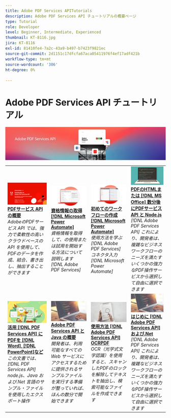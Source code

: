 ```yaml
---
title: Adobe PDF Services APITutorials
description: Adobe PDF Services API チュートリアルの概要ページ
type: Tutorial
role: Developer
level: Beginner, Intermediate, Experienced
thumbnail: KT-8116.jpg
jira: KT-8116
exl-id: 81410fe4-7a2c-43a9-b497-b7423f9821ec
source-git-commit: 2d1151c17dfcfa67aca05411976f4ef17adf421b
workflow-type: tm+mt
source-wordcount: '306'
ht-degree: 0%

---
```


# Adobe PDF Services API チュートリアル

![PDFサービス API バナー](../assets/pdfserviceshero.jpg)

<table style="table-layout:fixed">
<tr>
 <td>
   <a href="https://experienceleague.adobe.com/docs/adobe-developers-live-events/events/2021/oct2021/pdf-services-api.html">
      <img alt="PDFサービス API の概要" src="assets/introduction_1280.png" />
   </a>
    <div>
   <a href="https://experienceleague.adobe.com/docs/adobe-developers-live-events/events/2021/oct2021/pdf-services-api.html"><strong>PDFサービス API の概要</strong></a>
    </div>
    <em>AdobeのPDFサービス API では、強力で柔軟性の高いクラウドベースの API を使用して、PDFのデータを作成、結合、書き出し、抽出することができます</em>
    <br>
  </td>
  <td>
   <a href="getting-credentials-power-automate.md">
      <img alt="Microsoft Power Automate の資格情報の取得" src="assets/createcredentials_1280.png" />
   </a>
    <div>
   <a href="getting-credentials-power-automate.md"><strong>資格情報の取得 [!DNL Microsoft Power Automate]</strong></a>
    </div>
    <em>資格情報を取得して、の使用または試用を開始する方法について説明します [!DNL Adobe PDF Services]</em>
    <br>
  </td>
  <td>
   <a href="create-workflow-power-automate.md">
      <img alt="Microsoft Power Automate での最初のワークフローの作成" src="assets/firstflow_1280.png" />
   </a>
    <div>
   <a href="create-workflow-power-automate.md"><strong>初めてのワークフローの作成 [!DNL Microsoft Power Automate]</strong></a>
    </div>
    <em>使用方法を学ぶ [!DNL Adobe PDF Services] コネクタ入力 [!DNL Microsoft Power Automate]</em>
    <br>
  </td>
  <td>
   <a href="createpdffromhtml.md">
      <img alt="PDFサービス API と Node.js を使用して、HTMLまたは MS Office から数分でPDFを作成できます" src="assets/PDFServices_GettingStartedNode_thumb.jpg" />
   </a>
    <div>
   <a href="createpdffromhtml.md"><strong>PDFのHTMLまたは [!DNL MS Office] 数分後にPDFサービス API と Node.js</strong></a>
    </div>
    <em>[!DNL Adobe PDF Services API] これにより、開発者は、複雑なビジネスワークフローのニーズを満たすいくつかの強力なPDF操作サービスから選択して自由に選択できます</em>
    <br>
  </td>
</tr>
<tr>
  <td>
   <a href="exportpdf.md">
      <img alt="PDFサービス API を使用した Word、PowerPoint などへのPDFの書き出し" src="assets/PDFServices_ExportPDF_thumb.jpg" />
   </a>
    <div>
   <a href="exportpdf.md"><strong>活用 [!DNL PDF Services API] にPDFを [!DNL Word], [!DNL PowerPoint]など</strong></a>
    </div>
    <em>この文書では、 [!DNL PDF Services API] node.js、Java および.Net 言語のサンプル・ファイルを使用したエクスポート操作</em>
    <br>
  </td>
   <td>
   <a href="gettingstartedjava.md">
      <img alt="Adobe PDF Services API と Java の概要" src="assets/PDFServices_GettingStartedJAVA_thumb.jpg" />
   </a>
    <div>
   <a href="gettingstartedjava.md"><strong>Adobe PDF Services API と Java の概要</strong></a>
    </div>
    <em>開発者は、利用可能なすべての Web サービスにアクセスするために提供されるサンプルファイルを実行する準備が整っていれば、ほんの数分で開始できます</em>
    <br>
  </td>
   <td>
   <a href="ocr.md">
      <img alt="Adobe PDF Services API を使用した OCRPDFファイル" src="assets/PDFServices_OCR_Thumb.jpg" />
   </a>
    <div>
   <a href="ocr.md"><strong>使用方法 [!DNL Adobe PDF Services API] OCRPDF</strong></a>
    </div>
    <em>OCR（光学式文字認識）を使用すると、スキャンしたPDFのロックを解除してテキストを抽出し、検索可能なファイルを作成できます</em>
    <br>
  </td>
  <td>
   <a href="gettingstartednet.md">
      <img alt="Adobe PDF Services APIと.Net の概要" src="assets/PDFServices_GettingStartedNET_thumb.jpg" />
   </a>
    <div>
   <a href="gettingstartednet.md"><strong>はじめに [!DNL Adobe PDF Services API] および.Net</strong></a>
    </div>
    <em>[!DNL Adobe PDF Services API] これにより、開発者は、複雑なビジネスワークフローのニーズを満たすいくつかの強力なPDF操作サービスから選択して自由に選択できます</em>
    <br>
  </td>
</tr>
</table>
